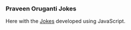 ### Praveen Oruganti Jokes

Here with the [Jokes](https://praveenoruganti.github.io/praveenoruganti-vanilla-js/0_Projects/praveenoruganti-jokes) developed using JavaScript.